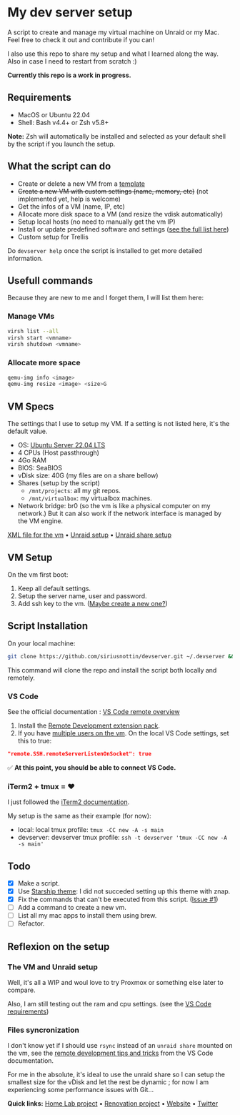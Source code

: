 # My dev server setup

A script to create and manage my virtual machine on Unraid or my Mac. Feel free to check it out and contribute if you can!

I also use this repo to share my setup and what I learned along the way. Also in case I need to restart from scratch :)

**Currently this repo is a work in progress.**

## Requirements

- MacOS or Ubuntu 22.04
- Shell: Bash v4.4+ or Zsh v5.8+

**Note:** Zsh will automatically be installed and selected as your default shell by the script if you launch the setup.

## What the script can do

- Create or delete a new VM from a [template](devserver.xml)
- ~~Create a new VM with custom settings (name, memory, etc)~~ (not implemented yet, help is welcome)
- Get the infos of a VM (name, IP, etc)
- Allocate more disk space to a VM (and resize the vdisk automatically)
- Setup local hosts (no need to manually get the vm IP)
- Install or update predefined software and settings ([see the full list here](script/steps/))
- Custom setup for Trellis

Do `devserver help` once the script is installed to get more detailed information.

## Usefull commands

Because they are new to me and I forget them, I will list them here:

### Manage VMs

```bash
virsh list --all
virsh start <vmname>
virsh shutdown <vmname>
```

### Allocate more space

```bash
qemu-img info <image>
qemu-img resize <image> <size>G
```

## VM Specs

The settings that I use to setup my VM. If a setting is not listed here, it's the default value.

- OS: [Ubuntu Server 22.04 LTS](https://ubuntu.com/download/server)
- 4 CPUs (Host passthrough)
- 4Go RAM
- BIOS: SeaBIOS
- vDisk size: 40G (my files are on a share bellow)
- Shares (setup by the script)
  - `/mnt/projects`: all my git repos.
  - `/mnt/virtualbox`: my virtualbox machines.
- Network bridge: br0 (so the vm is like a physical computer on my network.)
  But it can also work if the network interface is managed by the VM engine.

[XML file for the vm](/devserver_ubuntu.xml) • [Unraid setup]() • [Unraid share setup]()

## VM Setup

On the vm first boot:

1. Keep all default settings.
2. Setup the server name, user and password.
3. Add ssh key to the vm. ([Maybe create a new one?](https://code.visualstudio.com/docs/remote/troubleshooting#_improving-your-security-with-a-dedicated-key))

## Script Installation

On your local machine:
```bash
git clone https://github.com/siriusnottin/devserver.git ~/.devserver && bash ~/.devserver/script/script_setup.sh
```

This command will clone the repo and install the script both locally and remotely.

### VS Code

See the official documentation : [VS Code remote overview](https://code.visualstudio.com/docs/remote/remote-overview)

1. Install the [Remote Development extension pack](https://marketplace.visualstudio.com/items?itemName=ms-vscode-remote.vscode-remote-extensionpack).
2. If you have [multiple users on the vm](https://code.visualstudio.com/docs/remote/ssh#_ssh-host-setup). On the local VS Code settings, set this to true:

```json
"remote.SSH.remoteServerListenOnSocket": true
```

✅ **At this point, you should be able to connect VS Code.**

### iTerm2 + tmux = ❤️

I just followed the [iTerm2 documentation](https://iterm2.com/documentation-tmux-integration.html).

My setup is the same as their example (for now):

- local: local tmux profile: `tmux -CC new -A -s main`
- devserver: devserver tmux profile: `ssh -t devserver 'tmux -CC new -A -s main'`

## Todo

- [X] Make a script.
- [X] Use [Starship theme](https://github.com/starship/starship): I did not succeded setting up this theme with znap.
- [X] Fix the commands that can't be executed from this script. ([Issue #1](https://github.com/siriusnottin/devserver/issues/1))
- [ ] Add a command to create a new vm.
- [ ] List all my mac apps to install them using brew.
- [ ] Refactor.

## Reflexion on the setup

### The VM and Unraid setup

Well, it's all a WIP and woul love to try Proxmox or something else later to compare.

Also, I am still testing out the ram and cpu settings. (see the [VS Code requirements](https://code.visualstudio.com/docs/remote/ssh#_system-requirements))

### Files syncronization

I don't know yet if I should use `rsync` instead of an `unraid share` mounted on the vm, see the [remote development tips and tricks](https://code.visualstudio.com/docs/remote/troubleshooting#_using-rsync-to-maintain-a-local-copy-of-your-source-code) from the VS Code documentation.

For me in the absolute, it's ideal to use the unraid share so I can setup the smallest size for the vDisk and let the rest be dynamic ; for now I am experiencing some performance issues with Git…

**Quick links:** [Home Lab project](https://siriusrenove.fr/lab) • [Renovation project](https://siriusrenove.fr) • [Website](https://nottin.me) • [Twitter](https://twitter.com/siriusnottin)
